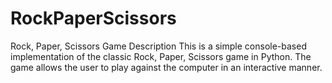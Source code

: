 # RockPaperScissors
Rock, Paper, Scissors Game Description This is a simple console-based implementation of the classic Rock, Paper, Scissors game in Python. The game allows the user to play against the computer in an interactive manner.
